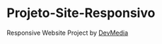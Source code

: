 # Projeto-Site-Responsivo
Responsive Website Project by <a href='https://www.devmedia.com.br/?msclkid=f81cf99d5ed814ab6a50981bccf4f7ae'>DevMedia</a>
